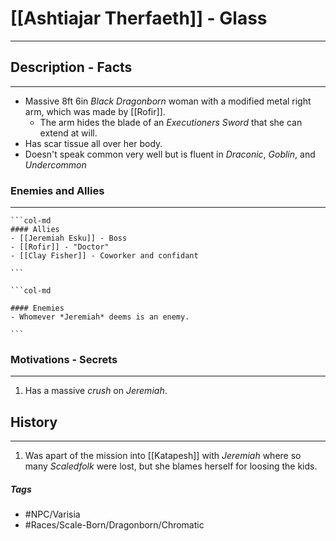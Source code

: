 # [[Ashtiajar Therfaeth]] - Glass
---
## Description - Facts
---
- Massive 8ft 6in *Black Dragonborn* woman with a modified metal right arm, which was made by [[Rofir]].
	- The arm hides the blade of an *Executioners Sword* that she can extend at will.
- Has scar tissue all over her body.
- Doesn't speak common very well but is fluent in *Draconic*, *Goblin*, and *Undercommon*

### Enemies and Allies
---
````col
```col-md
#### Allies
- [[Jeremiah Esku]] - Boss
- [[Rofir]] - "Doctor"
- [[Clay Fisher]] - Coworker and confidant

```

```col-md

#### Enemies
- Whomever *Jeremiah* deems is an enemy.

```
````

### Motivations - Secrets
---
1. Has a massive *crush* on *Jeremiah*.

## History
---
1. Was apart of the mission into [[Katapesh]] with *Jeremiah* where so many *Scaledfolk* were lost, but she blames herself for loosing the kids.

##### Tags
- #NPC/Varisia
- #Races/Scale-Born/Dragonborn/Chromatic 

